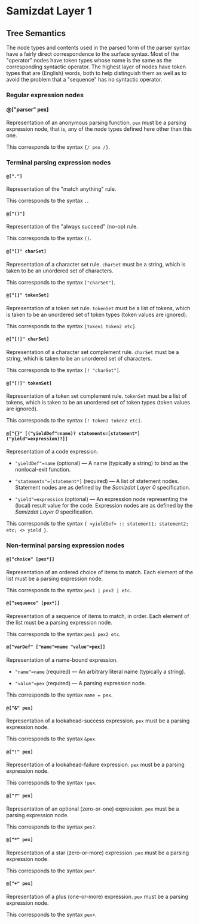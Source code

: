 Samizdat Layer 1
================

Tree Semantics
--------------

The node types and contents used in the parsed form of the parser syntax
have a fairly direct correspondence to the surface syntax. Most of the
"operator" nodes have token types whose name is the same as the corresponding
syntactic operator. The highest layer of nodes have token types that are
(English) words, both to help distinguish them as well as to avoid the
problem that a "sequence" has no syntactic operator.

### Regular expression nodes

#### @["parser" pex]

Representation of an anonymous parsing function. `pex` must be a parsing
expression node, that is, any of the node types defined here other than
this one.

This corresponds to the syntax `{/ pex /}`.


### Terminal parsing expression nodes

#### `@["."]`

Representation of the "match anything" rule.

This corresponds to the syntax `.`.

#### `@["()"]`

Representation of the "always succeed" (no-op) rule.

This corresponds to the syntax `()`.

#### `@["[]" charSet]`

Representation of a character set rule. `charSet` must be a string, which
is taken to be an unordered set of characters.

This corresponds to the syntax `["charSet"]`.

#### `@["[]" tokenSet]`

Representation of a token set rule. `tokenSet` must be a list of tokens,
which is taken to be an unordered set of token types (token values are
ignored).

This corresponds to the syntax `[token1 token2 etc]`.

#### `@["[!]" charSet]`

Representation of a character set complement rule. `charSet` must be a string,
which is taken to be an unordered set of characters.

This corresponds to the syntax `[! "charSet"]`.

#### `@["[!]" tokenSet]`

Representation of a token set complement rule. `tokenSet` must be a list of
tokens, which is taken to be an unordered set of token types (token values
are ignored).

This corresponds to the syntax `[! token1 token2 etc]`.

#### `@["{}" [("yieldDef"=name)? statements=[statement*] ("yield"=expression)?]]`

Representation of a code expression.

* `"yieldDef"=name` (optional) &mdash; A name (typically a string) to bind
  as the nonlocal-exit function.

* `"statements"=[statement*]` (required) — A list of statement nodes.
  Statement nodes are as defined by the *Samizdat Layer 0* specification.

* `"yield"=expression` (optional) — An expression node representing the
  (local) result value for the code. Expression nodes are as defined
  by the *Samizdat Layer 0* specification.

This corresponds to the syntax `{ <yieldDef> :: statement1; statement2;
etc; <> yield }`.


### Non-terminal parsing expression nodes

#### `@["choice" [pex*]]`

Representation of an ordered choice of items to match. Each element
of the list must be a parsing expression node.

This corresponds to the syntax `pex1 | pex2 | etc`.

#### `@["sequence" [pex*]]`

Representation of a sequence of items to match, in order. Each element
of the list must be a parsing expression node.

This corresponds to the syntax `pex1 pex2 etc`.

#### `@["varDef" ["name"=name "value"=pex]]`

Representation of a name-bound expression.

* `"name"=name` (required) &mdash; An arbitrary literal name
  (typically a string).

* `"value"=pex` (required) &mdash; A parsing expression node.

This corresponds to the syntax `name = pex`.

#### `@["&" pex]`

Representation of a lookahead-success expression. `pex` must be a parsing
expression node.

This corresponds to the syntax `&pex`.

#### `@["!" pex]`

Representation of a lookahead-failure expression. `pex` must be a parsing
expression node.

This corresponds to the syntax `!pex`.

#### `@["?" pex]`

Representation of an optional (zero-or-one) expression. `pex` must be a
parsing expression node.

This corresponds to the syntax `pex?`.

#### `@["*" pex]`

Representation of a star (zero-or-more) expression. `pex` must be a parsing
expression node.

This corresponds to the syntax `pex*`.

#### `@["+" pex]`

Representation of a plus (one-or-more) expression. `pex` must be a parsing
expression node.

This corresponds to the syntax `pex+`.

